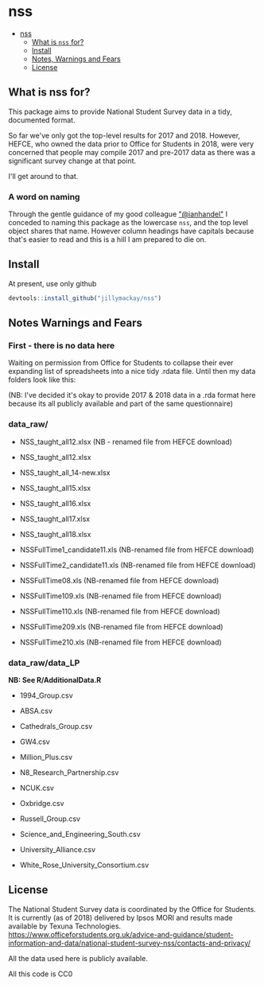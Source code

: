 # nss
- [nss](#nss)
    + [What is `nss` for?](#what-is-nss-for)
    + [Install](#install)
    + [Notes, Warnings and Fears](#notes-warnings-and-fears)
    + [License](#license)



## What is nss for?
This package aims to provide National Student Survey data in a tidy, documented format. 

So far we've only got the top-level results for 2017 and 2018. However, HEFCE, who owned the data prior to Office for Students in 2018, were very concerned that people may compile 2017 and pre-2017 data as there was a significant survey change at that point. 

I'll get around to that. 

### A word on naming
Through the gentle guidance of my good colleague ["@ianhandel"](https://github.com/ianhandel) I conceded to naming this package as the lowercase `nss`, and the top level object shares that name. However column headings have capitals because that's easier to read and this is a hill I am prepared to die on. 



## Install
At present, use only github


``` r
devtools::install_github("jillymackay/nss")
```

## Notes Warnings and Fears
### First - there is no data here
Waiting on permission from Office for Students to collapse their ever expanding list of spreadsheets into a nice tidy .rdata file. Until then my data folders look like this:

(NB: I've decided it's okay to provide 2017 & 2018 data in a .rda format here because its all publicly available and part of the same questionnaire)


### data_raw/

+ NSS_taught_all12.xlsx (NB - renamed file from HEFCE download)

+ NSS_taught_all12.xlsx

+ NSS_taught_all_14-new.xlsx

+ NSS_taught_all15.xlsx

+ NSS_taught_all16.xlsx

+ NSS_taught_all17.xlsx

+ NSS_taught_all18.xlsx

+ NSSFullTime1_candidate11.xls (NB-renamed file from HEFCE download)

+ NSSFullTime2_candidate11.xls (NB-renamed file from HEFCE download)

+ NSSFullTime08.xls (NB-renamed file from HEFCE download)

+ NSSFullTime109.xls (NB-renamed file from HEFCE download)

+ NSSFullTime110.xls (NB-renamed file from HEFCE download)

+ NSSFullTime209.xls (NB-renamed file from HEFCE download)

+ NSSFullTime210.xls (NB-renamed file from HEFCE download)

### data_raw/data_LP
**NB: See R/AdditionalData.R**
+ 1994_Group.csv

+ ABSA.csv

+ Cathedrals_Group.csv

+ GW4.csv

+ Million_Plus.csv

+ N8_Research_Partnership.csv

+ NCUK.csv

+ Oxbridge.csv

+ Russell_Group.csv

+ Science_and_Engineering_South.csv

+ University_Alliance.csv

+ White_Rose_University_Consortium.csv

License
-------

The National Student Survey data is coordinated by the Office for Students. It is currently (as of 2018) delivered by Ipsos MORI and results made available by Texuna Technologies.
https://www.officeforstudents.org.uk/advice-and-guidance/student-information-and-data/national-student-survey-nss/contacts-and-privacy/

All the data used here is publicly available. 

All this code is CC0

